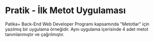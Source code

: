 # Pratik - İlk Metot Uygulaması

Patika+ Back-End Web Developer Programı kapsamında "Metotlar" için yazılmış bir uygulama örneğidir. 
Aynı uygulama içerisinde 4 adet metot tanımlanmıştır ve çağrılmıştır.

